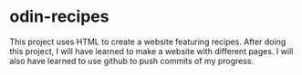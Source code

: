 # odin-recipes

This project uses HTML to create a website featuring recipes.
After doing this project, I will have learned to make a website with different pages.
I will also have learned to use github to push commits of my progress.